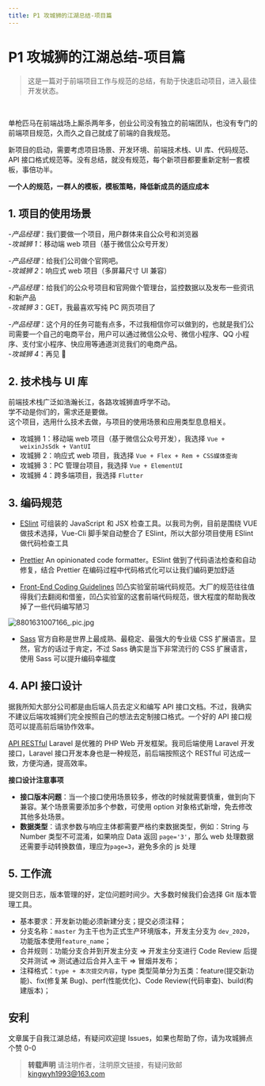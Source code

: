 ```yaml
---
title: P1 攻城狮的江湖总结-项目篇
---
```


# P1 攻城狮的江湖总结-项目篇

> 这是一篇对于前端项目工作与规范的总结，有助于快速启动项目，进入最佳开发状态。

<br>

单枪匹马在前端战场上厮杀两年多，创业公司没有独立的前端团队，也没有专门的前端项目规范，久而久之自己就成了前端的自我规范。

新项目的启动，需要考虑项目场景、开发环境、前端技术栈、UI 库、代码规范、API 接口格式规范等。没有总结，就没有规范，每个新项目都要重新定制一套模板，事倍功半。

**一个人的规范，一群人的模板，模板策略，降低新成员的适应成本**

## 1. 项目的使用场景

-_产品经理_：我们要做一个项目，用户群体来自公众号和浏览器 <br> -_攻城狮 1_：移动端 web 项目（基于微信公众号开发）

-_产品经理_：给我们公司做个官网吧。<br> -_攻城狮 2_：响应式 web 项目（多屏幕尺寸 UI 兼容）

-_产品经理_：给我们的公众号项目和官网做个管理台，监控数据以及发布一些资讯和新产品 <br> -_攻城狮 3_：GET，我最喜欢写纯 PC 网页项目了

-_产品经理_：这个月的任务可能有点多，不过我相信你可以做到的，也就是我们公司需要一个自己的电商平台，用户可以通过微信公众号、微信小程序、QQ 小程序、支付宝小程序、快应用等通道浏览我们的电商产品。 <br> -_攻城狮 4_：再见 👋

## 2. 技术栈与 UI 库

前端技术栈广泛如浩瀚长江，各路攻城狮直呼学不动。<br>
学不动是你们的，需求还是要做。<br>
这个项目，选用什么技术去做，与项目的使用场景和应用类型息息相关。

- 攻城狮 1：移动端 web 项目（基于微信公众号开发），我选择 `Vue + weixinJsSdk + VantUI`
- 攻城狮 2：响应式 web 项目，我选择 `Vue + Flex + Rem + CSS媒体查询`
- 攻城狮 3：PC 管理台项目，我选择 `Vue + ElementUI`
- 攻城狮 4：跨多端项目，我选择 `Flutter`

## 3. 编码规范

- [ESlint](https://cn.eslint.org/) 可组装的 JavaScript 和 JSX 检查工具。以我司为例，目前是围绕 VUE 做技术选择，Vue-Cli 脚手架自动整合了 ESlint，所以大部分项目使用 ESlint 做代码检查工具

- [Prettier](https://prettier.io/) An opinionated code formatter。ESlint 做到了代码语法检查和自动修复，结合 Prettier 在编码过程中代码格式化可以让我们编码更加舒适

- [Front-End Coding Guidelines](https://guide.aotu.io/) 凹凸实验室前端代码规范。大厂的规范往往值得我们去翻阅和借鉴，凹凸实验室的这套前端代码规范，很大程度的帮助我改掉了一些代码编写陋习

![8801631007166_.pic.jpg](https://p9-juejin.byteimg.com/tos-cn-i-k3u1fbpfcp/48a55b7989e8435da2ba8e404aac4f49~tplv-k3u1fbpfcp-watermark.image)

- [Sass](https://www.sass.hk/) 官方自称是世界上最成熟、最稳定、最强大的专业级 CSS 扩展语言。显然，官方的话过于肯定，不过 Sass 确实是当下非常流行的 CSS 扩展语言，使用 Sass 可以提升编码幸福度

## 4. API 接口设计

据我所知大部分公司都是由后端人员去定义和编写 API 接口文档。不过，我确实不建议后端攻城狮们完全按照自己的想法去定制接口格式。一个好的 API 接口规范可以提高前后端协作效率。

[API RESTful](https://learnku.com/articles/23698) Laravel 是优雅的 PHP Web 开发框架。我司后端使用 Laravel 开发接口，Laravel 接口开发本身也是一种规范，前后端按照这个 RESTful 可达成一致，方便沟通，提高效率。

**接口设计注意事项**

- **接口版本问题**：当一个接口使用场景较多，修改的时候就需要慎重，做到向下兼容。某个场景需要添加多个参数，可使用 option 对象格式新增，免去修改其他多处场景。
- **数据类型**：请求参数与响应主体都需要严格约束数据类型，例如：String 与 Number 类型不可混淆，如果响应 Data 返回 `page='3'`，那么 web 处理数据还需要手动转换数值，理应为`page=3`，避免多余的 js 处理

## 5. 工作流

提交则日志，版本管理的好，定位问题时间少。大多数时候我们会选择 Git 版本管理工具。

- 基本要求：开发新功能必须新建分支；提交必须注释；
- 分支名称：`master` 为主干也为正式生产环境版本，开发主分支为 `dev_2020`，功能版本使用`feature_name`；
- 合并规则：功能分支合并到开发主分支 => 开发主分支进行 Code Review 后提交并测试 => 测试通过后合并入主干 => 冒烟并发布；
- 注释格式：`type + 本次提交内容`，type 类型简单分为五类：feature(提交新功能)、fix(修复某 Bug)、perf(性能优化)、Code Review(代码审查)、build(构建版本)；

## 安利

文章属于自我江湖总结，有疑问欢迎提 Issues，如果也帮助了你，请为攻城狮点个赞 0-0

> **转载声明** 请注明作者，注明原文链接，有疑问致邮 kingwyh1993@163.com
